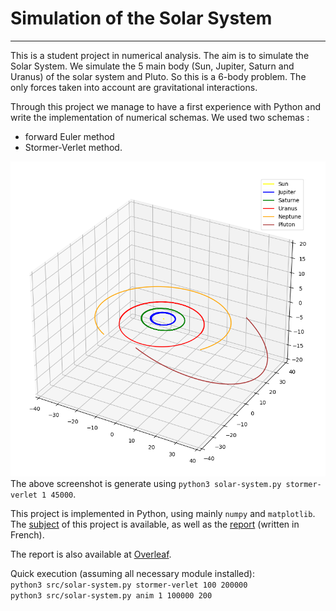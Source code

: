 # Simulation of the Solar System

---
This is a student project in numerical analysis. The aim is to simulate the Solar System. We simulate the 5 main body
(Sun, Jupiter, Saturn and Uranus) of the solar system and Pluto. So this is a 6-body problem. The only forces taken into account are
gravitational interactions.

Through this project we manage to have a first experience with Python and write the implementation of numerical schemas.
We used two schemas :
* forward Euler method
* Stormer-Verlet method.

![Image of solar system](https://github.com/groumage/SolarSystem/blob/master/ressources/solar_system_simulation.png?raw=true)
The above screenshot is generate using ``python3 solar-system.py stormer-verlet 1 45000``.

This project is implemented in Python, using mainly ``numpy`` and ``matplotlib``. The
[subject](https://github.com/groumage/SolarSystem/blob/master/ressources/sujet.pdf) of this project is available, as well as
the [report](https://github.com/groumage/SolarSystem/blob/master/ressources/rapport.pdf) (written in French).

The report is also available at [Overleaf](https://www.overleaf.com/read/kybhbxbcxtsd).

Quick execution (assuming all necessary module installed):  
``python3 src/solar-system.py stormer-verlet 100 200000``  
``python3 src/solar-system.py anim 1 100000 200``
